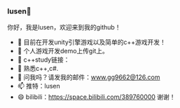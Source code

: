 ###  lusen👋
你好，我是lusen，欢迎来到我的github！

- 🔭 目前在开发unity引擎游戏以及简单的c++游戏开发！
- 🌱 个人游戏开发demo上传git上。
- 👯 c++study链接：
- 🤔 熟悉c++,c#.
- 💬 问我吗？请发我的邮件：www.gg9662@126.com
- 📫 推特：lusen
- 😄 bilibili：https://space.bilibili.com/389760000 谢谢！
